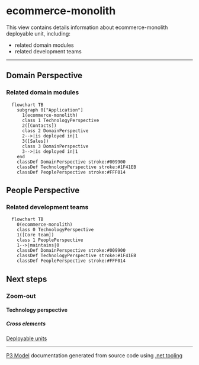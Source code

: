 ﻿
# ecommerce-monolith

This view contains details information about ecommerce-monolith deployable unit, including:
- related domain modules
- related development teams  

---



## Domain Perspective


### Related domain modules

```mermaid
  flowchart TB
    subgraph 0["Application"]
      1(ecommerce-monolith)
      class 1 TechnologyPerspective
      2([Contacts])
      class 2 DomainPerspective
      2-->|is deployed in|1
      3([Sales])
      class 3 DomainPerspective
      3-->|is deployed in|1
    end
    classDef DomainPerspective stroke:#009900
    classDef TechnologyPerspective stroke:#1F41EB
    classDef PeoplePerspective stroke:#FFF014
```

## People Perspective


### Related development teams

```mermaid
  flowchart TB
    0(ecommerce-monolith)
    class 0 TechnologyPerspective
    1([Core team])
    class 1 PeoplePerspective
    1-->|maintains|0
    classDef DomainPerspective stroke:#009900
    classDef TechnologyPerspective stroke:#1F41EB
    classDef PeoplePerspective stroke:#FFF014
```

## Next steps


### Zoom-out


#### Technology perspective


##### Cross elements

[Deployable units](../Deployable_Units.md)  

---

[P3 Model](https://github.com/P3-model/P3-model) documentation generated from source code using [.net tooling](https://github.com/P3-model/P3-model-dotnet)